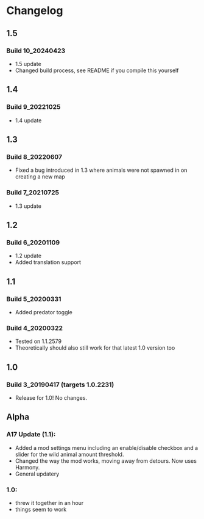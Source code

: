 # Changelog

## 1.5

### Build 10_20240423
* 1.5 update
* Changed build process, see README if you compile this yourself

## 1.4

### Build 9_20221025
* 1.4 update

## 1.3

### Build 8_20220607
* Fixed a bug introduced in 1.3 where animals were not spawned in on creating a new map

### Build 7_20210725
* 1.3 update

## 1.2

### Build 6_20201109
* 1.2 update
* Added translation support

## 1.1

### Build 5_20200331
* Added predator toggle

### Build 4_20200322
* Tested on 1.1.2579
* Theoretically should also still work for that latest 1.0 version too

## 1.0

### Build 3_20190417 (targets 1.0.2231)
* Release for 1.0! No changes.

## Alpha

### A17 Update (1.1):
* Added a mod settings menu including an enable/disable checkbox and a slider for the wild animal amount threshold.
* Changed the way the mod works, moving away from detours. Now uses Harmony.
* General updatery

### 1.0:
* threw it together in an hour
* things seem to work
